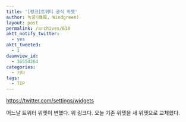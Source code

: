 ```yaml
---
title: '[링크]트위터 공식 위젯'
author: 녹풍(綠風, Windgreen)
layout: post
permalink: /archives/618
aktt_notify_twitter:
  - yes
aktt_tweeted:
  - 1
daumview_id:
  - 36554264
categories:
  - 기타
tags:
  - TIP
---
```

<https://twitter.com/settings/widgets>

어느날 트위터 위젯이 변했다. 위 링크다. 오늘 기존 위젯을 새 위젯으로 교체했다.
